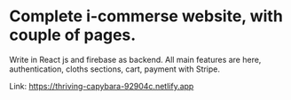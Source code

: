 # Complete i-commerse website, with couple of pages.
 Write in React js and firebase as backend. 
 All main features are here, authentication, cloths sections, cart, payment with Stripe.  
 
 Link: https://thriving-capybara-92904c.netlify.app

